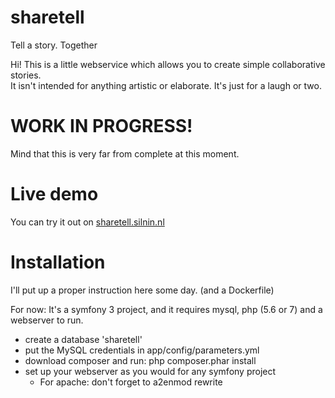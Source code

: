 # sharetell
Tell a story. Together

Hi! This is a little webservice which allows you to create simple collaborative stories.<br/>
It isn't intended for anything artistic or elaborate. It's just for a laugh or two.

# WORK IN PROGRESS!
Mind that this is very far from complete at this moment.


# Live demo
You can try it out on <a href="http://sharetell.silnin.nl" target="_blank">sharetell.silnin.nl</a>

# Installation
I'll put up a proper instruction here some day.
(and a Dockerfile) <br/>

For now: It's a symfony 3 project, and it requires mysql, php (5.6 or 7) and a webserver to run.

- create a database 'sharetell'
- put the MySQL credentials in app/config/parameters.yml
- download composer and run: php composer.phar install
- set up your webserver as you would for any symfony project
  - For apache: don't forget to a2enmod rewrite
